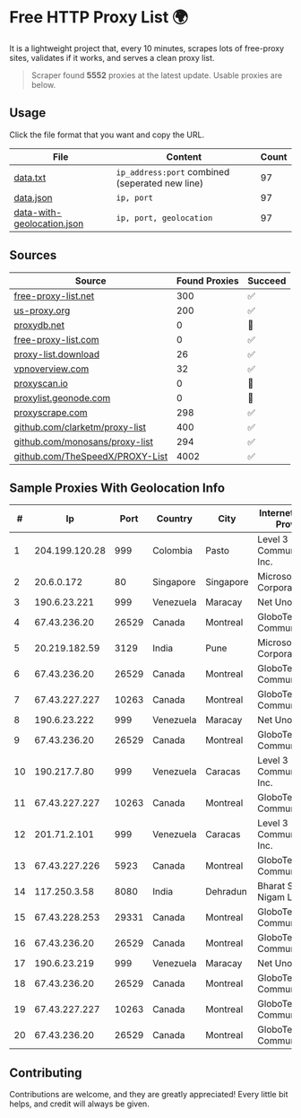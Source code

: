 
# Free HTTP Proxy List 🌍

It is a lightweight project that, every 10 minutes, scrapes lots of free-proxy sites, validates if it works, and serves a clean proxy list.


> Scraper found **5552** proxies at the latest update. Usable proxies are below.

## Usage

Click the file format that you want and copy the URL.


|File|Content|Count|
|----|-------|-----|
|[data.txt](https://raw.githubusercontent.com/themiralay/Proxy-List-World/master/data.txt)|`ip_address:port` combined (seperated new line)|97|
|[data.json](https://raw.githubusercontent.com/themiralay/Proxy-List-World/master/data.json)|`ip, port`|97|
|[data-with-geolocation.json](https://raw.githubusercontent.com/themiralay/Proxy-List-World/master/data-with-geolocation.json)|`ip, port, geolocation`|97|

## Sources

|Source|Found Proxies|Succeed|
|------|-------------|-------|
|[free-proxy-list.net](https://free-proxy-list.net)|300|✅|
|[us-proxy.org](https://www.us-proxy.org)|200|✅|
|[proxydb.net](http://proxydb.net)|0|🚫|
|[free-proxy-list.com](https://free-proxy-list.com/?page=&port=&type%5B%5D=http&type%5B%5D=https&up_time=0&search=Search)|0|✅|
|[proxy-list.download](https://www.proxy-list.download/HTTP)|26|✅|
|[vpnoverview.com](https://vpnoverview.com/privacy/anonymous-browsing/free-proxy-servers)|32|✅|
|[proxyscan.io](https://www.proxyscan.io)|0|🚫|
|[proxylist.geonode.com](https://proxylist.geonode.com/api/proxy-list?limit=300&page=1&sort_by=lastChecked&sort_type=desc&protocols=http,https)|0|🚫|
|[proxyscrape.com](https://api.proxyscrape.com/v2/?request=displayproxies&protocol=http&timeout=10000&country=all&ssl=all&anonymity=all)|298|✅|
|[github.com/clarketm/proxy-list](https://raw.githubusercontent.com/clarketm/proxy-list/master/proxy-list-raw.txt)|400|✅|
|[github.com/monosans/proxy-list](https://raw.githubusercontent.com/monosans/proxy-list/main/proxies/http.txt)|294|✅|
|[github.com/TheSpeedX/PROXY-List](https://raw.githubusercontent.com/TheSpeedX/PROXY-List/master/http.txt)|4002|✅|


## Sample Proxies With Geolocation Info

|#|Ip|Port|Country|City|Internet Service Provider|
|-|--|----|-------|----|-------------------------|
|1|204.199.120.28|999|Colombia|Pasto|Level 3 Communications, Inc.|
|2|20.6.0.172|80|Singapore|Singapore|Microsoft Corporation|
|3|190.6.23.221|999|Venezuela|Maracay|Net Uno|
|4|67.43.236.20|26529|Canada|Montreal|GloboTech Communications|
|5|20.219.182.59|3129|India|Pune|Microsoft Corporation|
|6|67.43.236.20|26529|Canada|Montreal|GloboTech Communications|
|7|67.43.227.227|10263|Canada|Montreal|GloboTech Communications|
|8|190.6.23.222|999|Venezuela|Maracay|Net Uno|
|9|67.43.236.20|26529|Canada|Montreal|GloboTech Communications|
|10|190.217.7.80|999|Venezuela|Caracas|Level 3 Communications, Inc.|
|11|67.43.227.227|10263|Canada|Montreal|GloboTech Communications|
|12|201.71.2.101|999|Venezuela|Caracas|Level 3 Communications, Inc.|
|13|67.43.227.226|5923|Canada|Montreal|GloboTech Communications|
|14|117.250.3.58|8080|India|Dehradun|Bharat Sanchar Nigam Ltd|
|15|67.43.228.253|29331|Canada|Montreal|GloboTech Communications|
|16|67.43.236.20|26529|Canada|Montreal|GloboTech Communications|
|17|190.6.23.219|999|Venezuela|Maracay|Net Uno|
|18|67.43.236.20|26529|Canada|Montreal|GloboTech Communications|
|19|67.43.227.227|10263|Canada|Montreal|GloboTech Communications|
|20|67.43.236.20|26529|Canada|Montreal|GloboTech Communications|



## Contributing

Contributions are welcome, and they are greatly appreciated! Every
little bit helps, and credit will always be given.

